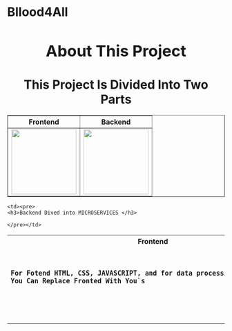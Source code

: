 # Bllood4All
<h1 align="center" style="font-size: 36px;">About This Project</h1>
<h1 align="center">This Project Is Divided Into Two Parts</h1>

<center>
    <table border="1" align="center" width="150%">
        <thead>
            <tr>
                <th>Frontend</th>
                <th>Backend</th>
            </tr>
        </thead>
        <tbody>
            <tr>
                <td><img src="https://cdn2.iconfinder.com/data/icons/seo-web-2-3/128/Vigor_Html5-Html-Website-code-semantic-web-language-1024.png" width="150"></td>
                <td><img src="https://www.vectorlogo.zone/logos/springio/springio-icon.svg" width="150"></td>
            </tr>
            <!-- Add more rows here if needed -->
        </tbody>
    </table>
</center>

<table align="center" width="150%">
  <tr>
    <th>Frontend</th>
    <th>Backend</th>
  </tr>
  <tr>
    <td><pre>
    <h3>For Fotend HTML, CSS, JAVASCRIPT, and for data processing AJAX was used.
You Can Replace Fronted With You`s<h3>
    </pre></td>

    <td><pre>
    <h3>Backend Dived into MICROSERVICES </h3>

    </pre></td>
  </tr>
</table>

